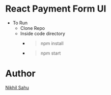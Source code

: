 # React Payment Form UI
- To Run
  - Clone Repo
  - Inside code directory
     - > npm install
     - > npm start
 # Author 
  [Nikhil Sahu](http://nikhilsahu.me/)
